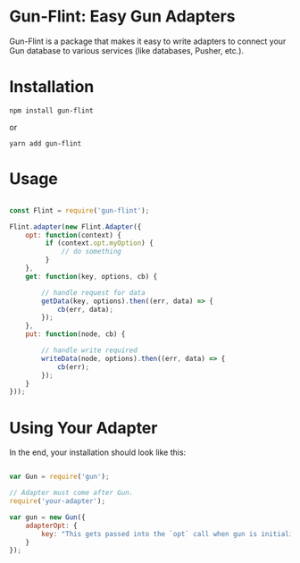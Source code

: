 # Gun-Flint: Easy Gun Adapters

Gun-Flint is a package that makes it easy to write adapters to connect your Gun database to various services (like databases, Pusher, etc.).

# Installation

`npm install gun-flint`

or 

`yarn add gun-flint`

# Usage

```javascript

const Flint = require('gun-flint');

Flint.adapter(new Flint.Adapter({
    opt: function(context) {
         if (context.opt.myOption) {
             // do something
         }
    },
    get: function(key, options, cb) {

        // handle request for data
        getData(key, options).then((err, data) => {
            cb(err, data);
        });
    },
    put: function(node, cb) {

        // handle write required
        writeData(node, options).then((err, data) => {
            cb(err);
        });
    }
}));

```

# Using Your Adapter

In the end, your installation should look like this:

```javascript

var Gun = require('gun');

// Adapter must come after Gun.
require('your-adapter');

var gun = new Gun({
    adapterOpt: {
        key: "This gets passed into the `opt` call when gun is initialized. Useful for allowing those who use your adapter to pass in DB drivers of the like."
    }
});

```